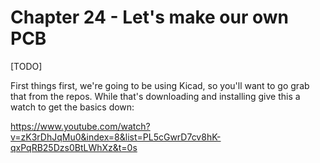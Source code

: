 # Chapter 24 - Let's make our own PCB

[TODO]

First things first, we're going to be using Kicad, so you'll want to go grab that from the repos. While that's downloading and installing give this a watch to get the basics down:

https://www.youtube.com/watch?v=zK3rDhJqMu0&index=8&list=PL5cGwrD7cv8hK-qxPqRB25Dzs0BtLWhXz&t=0s
